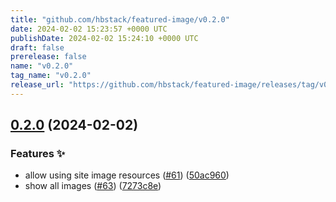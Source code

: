```yaml
---
title: "github.com/hbstack/featured-image/v0.2.0"
date: 2024-02-02 15:23:57 +0000 UTC
publishDate: 2024-02-02 15:24:10 +0000 UTC
draft: false
prerelease: false
name: "v0.2.0"
tag_name: "v0.2.0"
release_url: "https://github.com/hbstack/featured-image/releases/tag/v0.2.0"
---
```


## [0.2.0](https://github.com/hbstack/featured-image/compare/v0.1.2...v0.2.0) (2024-02-02)


### Features ✨

* allow using site image resources ([#61](https://github.com/hbstack/featured-image/issues/61)) ([50ac960](https://github.com/hbstack/featured-image/commit/50ac96046e229bd85aee97398c95af345337bb13))
* show all images ([#63](https://github.com/hbstack/featured-image/issues/63)) ([7273c8e](https://github.com/hbstack/featured-image/commit/7273c8ea8235911baf775ea4c0599bdfc595c6fd))
